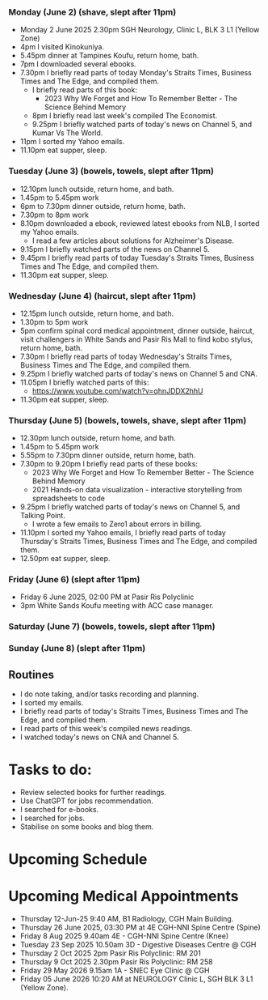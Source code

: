 ### Monday (June 2) (shave, slept after 11pm)
- Monday 2 June 2025 2.30pm SGH Neurology, Clinic L, BLK 3 L1 (Yellow Zone)
- 4pm I visited Kinokuniya.
- 5.45pm dinner at Tampines Koufu, return home, bath.
- 7pm I downloaded several ebooks.
- 7.30pm I briefly read parts of today Monday's Straits Times, Business Times and The Edge, and compiled them.
    - I briefly read parts of this book:
        - 2023 Why We Forget and How To Remember Better - The Science Behind Memory
    - 8pm I briefly read last week's compiled The Economist.
    - 9.25pm I briefly watched parts of today's news on Channel 5, and Kumar Vs The World.
- 11pm I sorted my Yahoo emails.
- 11.10pm eat supper, sleep.

### Tuesday (June 3) (bowels, towels, slept after 11pm)
- 12.10pm lunch outside, return home, and bath.
- 1.45pm to 5.45pm work
- 6pm to 7.30pm dinner outside, return home, bath.
- 7.30pm to 8pm work
- 8.10pm downloaded a ebook, reviewed latest ebooks from NLB, I sorted my Yahoo emails.
    - I read a few articles about solutions for Alzheimer's Disease.
- 9.15pm I briefly watched parts of the news on Channel 5.
- 9.45pm I briefly read parts of today Tuesday's Straits Times, Business Times and The Edge, and compiled them.
- 11.30pm eat supper, sleep.

### Wednesday (June 4) (haircut, slept after 11pm)
- 12.15pm lunch outside, return home, and bath.
- 1.30pm to 5pm work
- 5pm confirm spinal cord medical appointment, dinner outside, haircut, visit challengers in White Sands and Pasir Ris Mall to find kobo stylus, return home, bath.
- 7.30pm I briefly read parts of today Wednesday's Straits Times, Business Times and The Edge, and compiled them.
- 9.25pm I briefly watched parts of today's news on Channel 5 and CNA.
- 11.05pm I briefly watched parts of this:
    - https://www.youtube.com/watch?v=qhnJDDX2hhU
- 11.30pm eat supper, sleep.

### Thursday (June 5) (bowels, towels, shave, slept after 11pm)
- 12.30pm lunch outside, return home, and bath.
- 1.45pm to 5.45pm work
- 5.55pm to 7.30pm dinner outside, return home, bath.
- 7.30pm to 9.20pm I briefly read parts of these books:
    - 2023 Why We Forget and How To Remember Better - The Science Behind Memory
    - 2021 Hands-on data visualization - interactive storytelling from spreadsheets to code
- 9.25pm I briefly watched parts of today's news on Channel 5, and Talking Point.
    - I wrote a few emails to Zero1 about errors in billing.
- 11.10pm I sorted my Yahoo emails, I briefly read parts of today Thursday's Straits Times, Business Times and The Edge, and compiled them.
- 12.50pm eat supper, sleep.

### Friday (June 6) (slept after 11pm)
- Friday 6 June 2025, 02:00 PM at Pasir Ris Polyclinic
- 3pm White Sands Koufu meeting with ACC case manager.


### Saturday (June 7) (bowels, towels, slept after 11pm)


### Sunday (June 8) (slept after 11pm)




## Routines
- I do note taking, and/or tasks recording and planning.
- I sorted my emails.
- I briefly read parts of today's Straits Times, Business Times and The Edge, and compiled them.
- I read parts of this week's compiled news readings.
- I watched today's news on CNA and Channel 5.

# Tasks to do:
- Review selected books for further readings.
- Use ChatGPT for jobs recommendation.
- I searched for e-books.
- I searched for jobs.
- Stabilise on some books and blog them.

# Upcoming Schedule

# Upcoming Medical Appointments
- Thursday 12-Jun-25 9:40 AM, B1 Radiology, CGH Main Building.
- Thursday 26 June 2025, 03:30 PM at 4E CGH-NNI Spine Centre (Spine)
- Friday 8 Aug 2025 9.40am 4E - CGH-NNI Spine Centre (Knee)
- Tuesday 23 Sep 2025 10.50am 3D - Digestive Diseases Centre @ CGH
- Thursday 2 Oct 2025 2pm Pasir Ris Polyclinic: RM 201
- Thursday 9 Oct 2025 2.30pm Pasir Ris Polyclinic: RM 258
- Friday 29 May 2026 9.15am 1A - SNEC Eye Clinic @ CGH
- Friday 05 June 2026 10:20 AM at NEUROLOGY Clinic L, SGH BLK 3 L1 (Yellow Zone).
